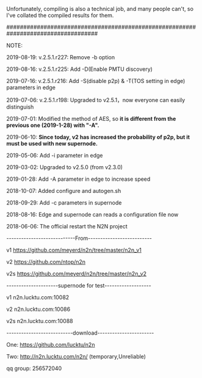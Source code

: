 Unfortunately, compiling is also a technical job, and many people can't, so I've collated the compiled results for them.

###################################################################################

NOTE:

2019-08-19: v.2.5.1.r227: Remove -b option

2019-08-16: v.2.5.1.r225: Add -D(Enable PMTU discovery)

2019-07-16: v.2.5.1.r216: Add -S(disable p2p) & -T(TOS setting in edge) parameters in edge

2019-07-06: v.2.5.1.r198: Upgraded to v2.5.1，now everyone can easily distinguish

2019-07-01: Modified the method of AES, so <strong>it is different from the previous one (2019-1-28) with "-A".</strong>

2019-06-10: <strong>Since today, v2 has increased the probability of p2p, but it must be used with new supernode.</strong>

2019-05-06: Add -i parameter in edge

2019-03-02: Upgraded to v2.5.0 (from v2.3.0)

2019-01-28: Add -A parameter in edge to increase speed

2018-10-07: Added configure and autogen.sh

2018-09-29: Add -c parameters in supernode

2018-08-16: Edge and supernode can reads a configuration file now

2018-06-06: The official restart the N2N project

----------------------------From--------------------------

v1   https://github.com/meyerd/n2n/tree/master/n2n_v1

v2   https://github.com/ntop/n2n

v2s  https://github.com/meyerd/n2n/tree/master/n2n_v2

---------------------supernode for test-------------------

v1  n2n.lucktu.com:10082

v2  n2n.lucktu.com:10086

v2s n2n.lucktu.com:10088

---------------------------download-----------------------

One: https://github.com/lucktu/n2n

Two: http://n2n.lucktu.com/n2n/     (temporary,Unreliable)

qq group: 256572040
